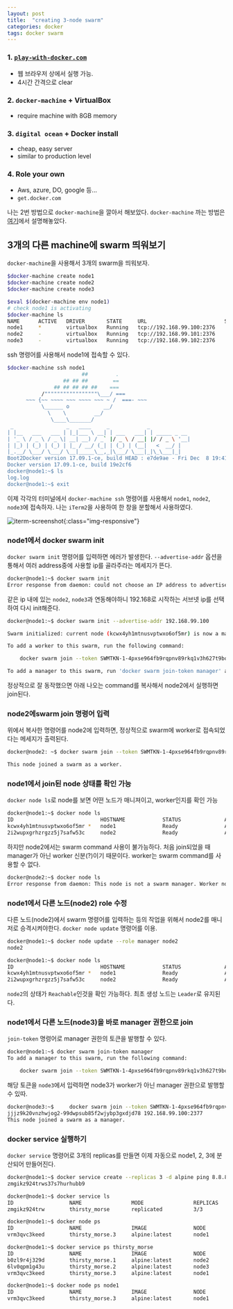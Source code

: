 ```yaml
---
layout: post 
title:  "creating 3-node swarm"
categories: docker
tags: docker swarm
---
```



### 1. [ `play-with-docker.com` ](https://labs.play-with-docker.com/)
- 웹 브라우저 상에서 실행 가능.
- 4시간 간격으로 clear

### 2. `docker-machine` + VirtualBox
- require machine with 8GB memory

### 3. `digital ocean` + Docker install
- cheap, easy server
- similar to production level

### 4. Role your own
- Aws, azure, DO, google 등...
- `get.docker.com`


나는 2번 방법으로 `docker-machine`을 깔아서 해보았다.
`docker-machine` 까는 방법은 [여기]()에서 설명해놓았다.



## 3개의 다른 machine에 swarm 띄워보기
`docker-machine`을 사용해서 3개의 swarm을 띄워보자.


```bash
$docker-machine create node1
$docker-machine create node2
$docker-machine create node3

$eval $(docker-machine env node1)
# check node1 is activating
$docker-machine ls
NAME      ACTIVE   DRIVER       STATE     URL                         SWARM   DOCKER        ERRORS
node1     *        virtualbox   Running   tcp://192.168.99.100:2376           v17.09.1-ce
node2     -        virtualbox   Running   tcp://192.168.99.101:2376           v17.09.1-ce
node3     -        virtualbox   Running   tcp://192.168.99.102:2376           v17.09.1-ce
```

ssh 명령어를 사용해서 node1에 접속할 수 있다.
```bash
$docker-machine ssh node1
                        ##         .
                  ## ## ##        ==
               ## ## ## ## ##    ===
           /"""""""""""""""""\___/ ===
      ~~~ {~~ ~~~~ ~~~ ~~~~ ~~~ ~ /  ===- ~~~
           \______ o           __/
             \    \         __/
              \____\_______/
 _                 _   ____     _            _
| |__   ___   ___ | |_|___ \ __| | ___   ___| | _____ _ __
| '_ \ / _ \ / _ \| __| __) / _` |/ _ \ / __| |/ / _ \ '__|
| |_) | (_) | (_) | |_ / __/ (_| | (_) | (__|   <  __/ |
|_.__/ \___/ \___/ \__|_____\__,_|\___/ \___|_|\_\___|_|
Boot2Docker version 17.09.1-ce, build HEAD : e7de9ae - Fri Dec  8 19:41:36 UTC 2017
Docker version 17.09.1-ce, build 19e2cf6
docker@node1:~$ ls
log.log
docker@node1:~$ exit
```

이제 각각의 터미널에서 `docker-machine ssh` 명령어를 사용해서 `node1`, `node2`, `node3`에 접속하자. 나는 `iTerm2`을 사용하여 한 창을 분할해서 사용하였다.

![iterm-screenshot](https://i.imgur.com/n8aQ1lV.png){:class="img-responsive"}

### node1에서 docker swarm init
`docker swarm init` 명령어를 입력하면 에러가 발생한다. `--advertise-addr` 옵션을 통해서 여러 address중에 사용할 ip를 골라주라는 메세지가 뜬다. 
```bash
docker@node1:~$ docker swarm init
Error response from daemon: could not choose an IP address to advertise since this system has multiple addresses on different interfaces (10.0.2.15 on eth0 and 192.168.99.100 on eth1) - specify one with --advertise-addr
```

같은 ip 내에 있는 `node2`, `node3`과 연동해야하니 192.168로 시작하는 서브넷 ip를 선택하여 다시 init해준다.
```bash
docker@node1:~$ docker swarm init --advertise-addr 192.168.99.100

Swarm initialized: current node (kcwx4yh1mtnusvptwxo6of5mr) is now a manager.

To add a worker to this swarm, run the following command:

    docker swarm join --token SWMTKN-1-4pxse964fb9rqpnv89rkq1v3h627t9bo7jjjz9k20vnzhwjog2-95ypb56h9028hfkp00ow94d11 192.168.99.100:2377

To add a manager to this swarm, run 'docker swarm join-token manager' and follow the instructions.
```
정상적으로 잘 동작했으면 아래 나오는 command를 복사해서 node2에서 실행하면 join된다.

### node2에swarm join 명령어 입력
위에서 복사한 명령어를 node2에 입력하면, 정상적으로 swarm에 worker로 접속되었다는 메세지가 출력된다.
```bash
docker@node2: ~$ docker swarm join --token SWMTKN-1-4pxse964fb9rqpnv89rkq1v3h627t9bo7jjjz9k20vnzhwjog2-95ypb56h9028hfkp00ow94d11 192.168.99.100:2377

This node joined a swarm as a worker.
```

### node1에서 join된 node 상태를 확인 가능
`docker node ls`로 node를 보면 어떤 노드가 매니져이고, worker인지를 확인 가능

```bash
docker@node1:~$ docker node ls
ID                            HOSTNAME            STATUS              AVAILABILITY        MANAGER STATUS
kcwx4yh1mtnusvptwxo6of5mr *   node1               Ready               Active              Leader
2i2wupxgrhzrgzz5j7safw53c     node2               Ready               Active
```
하지만 node2에서는 swarm command 사용이 불가능하다. 처음 join되었을 때 manager가 아닌 worker 신분(?)이기 때문이다. worker는 swarm command를 사용할 수 없다.
```bash
docker@node2:~$ docker node ls
Error response from daemon: This node is not a swarm manager. Worker nodes can't be used to view or modify cluster state. Please run this command on a manager node or promote the current node to a manager.
```

### node1에서 다른 노드(node2) role 수정
다른 노드(node2)에서 swarm 명령어를 입력하는 등의 작업을 위해서 node2를 매니저로 승격시켜야한다. `docker node update` 명령어를 이용.
```bash
docker@node1:~$ docker node update --role manager node2
node2

docker@node1:~$ docker node ls
ID                            HOSTNAME            STATUS              AVAILABILITY        MANAGER STATUS
kcwx4yh1mtnusvptwxo6of5mr *   node1               Ready               Active              Leader
2i2wupxgrhzrgzz5j7safw53c     node2               Ready               Active              Reachable
```
`node2`의 상태가 `Reachable`인것을 확인 가능하다. 최초 생성 노드는 `Leader`로 유지된다.

### node1에서 다른 노드(node3)을 바로 manager 권한으로 join
`join-token` 명령어로 manager 권한의 토큰을 발행할  수 있다.
```bash
docker@node1:~$ docker swarm join-token manager
To add a manager to this swarm, run the following command:

    docker swarm join --token SWMTKN-1-4pxse964fb9rqpnv89rkq1v3h627t9bo7jjjz9k20vnzhwjog2-99dwpsub85f2wjybp3gxdjd78 192.168.99.100:2377
```

해당 토큰을 `node3`에서 입력하면 node3가 worker가 아닌 manager 권한으로 발행할 수 있따.
```bash
docker@node3:~$     docker swarm join --token SWMTKN-1-4pxse964fb9rqpnv89rkq1v3h627t9bo7
jjjz9k20vnzhwjog2-99dwpsub85f2wjybp3gxdjd78 192.168.99.100:2377
This node joined a swarm as a manager.
```

### docker service 실행하기
`docker service` 명령어로 3개의 replicas를 만들면 이제 자동으로 node1, 2, 3에 분산되어 만들어진다.
```bash
docker@node1:~$ docker service create --replicas 3 -d alpine ping 8.8.8.8
zmgikz924trws37s7hurhubb9

docker@node1:~$ docker service ls
ID                  NAME                MODE                REPLICAS            IMAGE               PORTS
zmgikz924trw        thirsty_morse       replicated          3/3                 alpine:latest

docker@node1:~$ docker node ps
ID                  NAME                IMAGE               NODE                DESIRED STATE       CURRENT STATE            ERROR               PORTS
vrm3qvc3keed        thirsty_morse.3     alpine:latest       node1               Running             Running 29 seconds ago

docker@node1:~$ docker service ps thirsty_morse
ID                  NAME                IMAGE               NODE                DESIRED STATE       CURRENT STATE                ERROR               PORTS
b0zl9r4j329d        thirsty_morse.1     alpine:latest       node2               Running             Running about a minute ago
6lv0qpm1g43u        thirsty_morse.2     alpine:latest       node3               Running             Running about a minute ago
vrm3qvc3keed        thirsty_morse.3     alpine:latest       node1               Running             Running about a minute ago

docker@node1:~$ docker node ps node1
ID                  NAME                IMAGE               NODE                DESIRED STATE       CURRENT STATE           ERROR               PORTS
vrm3qvc3keed        thirsty_morse.3     alpine:latest       node1               Running             Running 2 minutes ago
```
